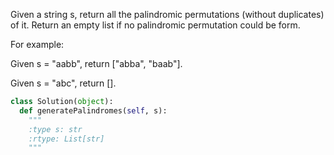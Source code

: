 
Given a string s, return all the palindromic permutations (without duplicates) of it. Return an empty list if no palindromic permutation could be form.


For example:


Given s = "aabb", return ["abba", "baab"].


Given s = "abc", return [].



```python
class Solution(object):
  def generatePalindromes(self, s):
    """
    :type s: str
    :rtype: List[str]
    """
```
